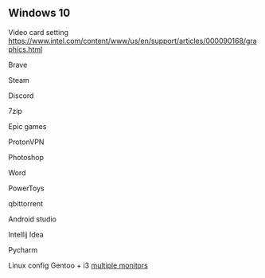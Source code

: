 
## Windows 10

Video card setting 
https://www.intel.com/content/www/us/en/support/articles/000090168/graphics.html

Brave

Steam

Discord

7zip

Epic games 

ProtonVPN

Photoshop

Word

PowerToys

qbittorrent 

Android studio

Intellij Idea

Pycharm

Linux config
Gentoo + i3
[multiple monitors](https://fedoramagazine.org/using-i3-with-multiple-monitors/)
